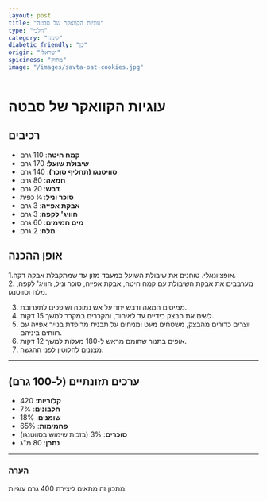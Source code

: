 ```yaml
---
layout: post
title: "עוגיות הקוואקר של סבטה"
type: "חלבי"
category: "קינוח"
diabetic_friendly: "כן"
origin: "ישראלי"
spiciness: "מתוק"
image: "/images/savta-oat-cookies.jpg"
---
```

# עוגיות הקוואקר של סבטה


## רכיבים
- **קמח חיטה**: 110 גרם  
- **שיבולת שועל**: 170 גרם  
- **סוויטנגו (תחליף סוכר)**: 140 גרם  
- **חמאה**: 80 גרם  
- **דבש**: 20 גרם  
- **סוכר וניל**: ¼ כפית  
- **אבקת אפייה**: 3 גרם  
- **חוויג' לקפה**: 3 גרם  
- **מים חמימים**: 60 גרם  
- **מלח**: 2 גרם  



## אופן ההכנה
1.אופציונאלי. טוחנים את שיבולת השועל במעבד מזון עד שמתקבלת אבקה דקה.  
2. מערבבים את אבקת השיבולת עם קמח חיטה, אבקת אפייה, סוכר וניל, חוויג' לקפה, מלח וסווטנגו.    
  
3. ממיסים חמאה ודבש יחד על אש נמוכה ושופכים לתערובת.  
4. לשים את הבצק בידיים עד לאיחוד, ומקררים במקרר למשך 15 דקות.  
5. יוצרים כדורים מהבצק, משטחים מעט ומניחים על תבנית מרופדת בנייר אפייה עם רווחים ביניהם.  
6. אופים בתנור שחומם מראש ל-180 מעלות למשך 12 דקות.  
7. מצננים לחלוטין לפני ההגשה.

---

## ערכים תזונתיים (ל-100 גרם)
- **קלוריות**: 420  
- **חלבונים**: 7%  
- **שומנים**: 18%  
- **פחמימות**: 65%  
- **סוכרים**: 3% (בזכות שימוש בסווטנגו)  
- **נתרן**: 80 מ"ג  

---
### הערה
מתכון זה מתאים ליצירת 400 גרם עוגיות.  



